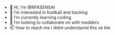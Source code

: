 - 👋 Hi, I’m @RFKSENSAI
- 👀 I’m interested in football and hacking
- 🌱 I’m currently learning coding
- 💞️ I’m looking to collaborate on with modders
- 📫 How to reach me i didnt understamd this ok bie

<!---
RFKSENSAI/RFKSENSAI is a ✨ special ✨ repository because its `README.md` (this file) appears on your GitHub profile.
You can click the Preview link to take a look at your changes.
--->
